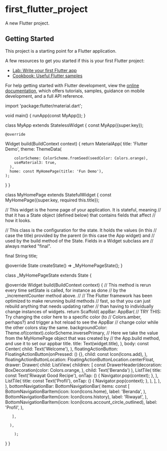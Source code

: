 # first_flutter_project

A new Flutter project.

## Getting Started

This project is a starting point for a Flutter application.

A few resources to get you started if this is your first Flutter project:

- [Lab: Write your first Flutter app](https://docs.flutter.dev/get-started/codelab)
- [Cookbook: Useful Flutter samples](https://docs.flutter.dev/cookbook)

For help getting started with Flutter development, view the
[online documentation](https://docs.flutter.dev/), which offers tutorials,
samples, guidance on mobile development, and a full API reference.


import 'package:flutter/material.dart';

void main() {
runApp(const MyApp());
}

class MyApp extends StatelessWidget {
const MyApp({super.key});

    @override
Widget build(BuildContext context) {
return MaterialApp(
title: 'Flutter Demo',
theme: ThemeData(

        colorScheme: ColorScheme.fromSeed(seedColor: Colors.orange),
        useMaterial3: true,
      ),
      home: const MyHomePage(title: 'Fun Demo'),
    );
}
}

class MyHomePage extends StatefulWidget {
const MyHomePage({super.key, required this.title});

// This widget is the home page of your application. It is stateful, meaning
// that it has a State object (defined below) that contains fields that affect
// how it looks.

// This class is the configuration for the state. It holds the values (in this
// case the title) provided by the parent (in this case the App widget) and
// used by the build method of the State. Fields in a Widget subclass are
// always marked "final".

final String title;

@override
State<MyHomePage> createState() => _MyHomePageState();
}

class _MyHomePageState extends State<MyHomePage> {


@override
Widget build(BuildContext context) {
// This method is rerun every time setState is called, for instance as done
// by the _incrementCounter method above.
//
// The Flutter framework has been optimized to make rerunning build methods
// fast, so that you can just rebuild anything that needs updating rather
// than having to individually change instances of widgets.
return Scaffold(
appBar: AppBar(
// TRY THIS: Try changing the color here to a specific color (to
// Colors.amber, perhaps?) and trigger a hot reload to see the AppBar
// change color while the other colors stay the same.
backgroundColor: Theme.of(context).colorScheme.inversePrimary,
// Here we take the value from the MyHomePage object that was created by
// the App.build method, and use it to set our appbar title.
title: Text(widget.title),
),
body: const Center(
child: Text('Welcome'),
),
floatingActionButton: FloatingActionButton(onPressed: () {},
child: const Icon(Icons.add),
),
floatingActionButtonLocation: FloatingActionButtonLocation.centerFloat,
drawer: Drawer(
child: ListView(
children: <Widget>[
const DrawerHeader(decoration: BoxDecoration(color: Colors.orange,
), child: Text('Beranda')
),
ListTile(
title: const Text('Riwayat Good Recipe'),
onTap: () {
Navigator.pop(context);
},
),
ListTile(
title: const Text('Profil'),
onTap: () {
Navigator.pop(context);
},
),
],
),
),
bottomNavigationBar: BottomNavigationBar(
items: const [
BottomNavigationBarItem(icon: Icon(Icons.home),
label: 'Beranda',
),
BottomNavigationBarItem(icon: Icon(Icons.history),
label: 'Riwayat',
),
BottomNavigationBarItem(icon: Icon(Icons.account_circle_outlined),
label: 'Profil',
),

       ],
    
      ),

        );
}
}
